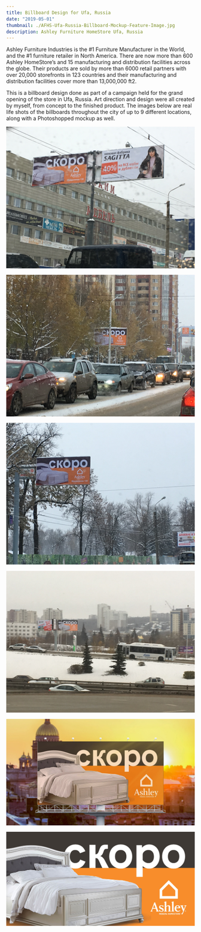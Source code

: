 ```yaml
---
title: Billboard Design for Ufa, Russia
date: "2019-05-01"
thumbnail: ./AFHS-Ufa-Russia-Billboard-Mockup-Feature-Image.jpg
description: Ashley Furniture HomeStore Ufa, Russia
---
```


Ashley Furniture Industries is the #1 Furniture Manufacturer in the World, and the #1 furniture retailer in North America. There are now more than 600 Ashley HomeStore’s and 15 manufacturing and distribution facilities across the globe. Their products are sold by more than 6000 retail partners with over 20,000 storefronts in 123 countries and their manufacturing and distribution facilities cover more than 13,000,000 ft2.

This is a billboard design done as part of a campaign held for the grand opening of the store in Ufa, Russia. Art direction and design were all created by myself, from concept to the finished product. The images below are real life shots of the billboards throughout the city of up to 9 different locations, along with a Photoshopped mockup as well.

<div class="kg-card kg-image-card kg-width-full">

![ufa-russia-billboard](./AFHS_Ufa_Coming_Soon_Billboard_Mockup1.jpg)

</div>

<div class="kg-card kg-image-card kg-width-full">

![ufa-russia-billboard](./AFHS_Ufa_Coming_Soon_Billboard_Mockup2.jpg)

</div>

<div class="kg-card kg-image-card kg-width-full">

![ufa-russia-billboard](./AFHS_Ufa_Coming_Soon_Billboard_Mockup3.jpg)

</div>

<div class="kg-card kg-image-card kg-width-full">

![ufa-russia-billboard](./AFHS_Ufa_Coming_Soon_Billboard_Mockup4.jpg)

</div>

<div class="kg-card kg-image-card kg-width-full">

![ufa-russia-billboard](./AFHS_Ufa_Russia_Billboard_Mockup.jpg)

</div>

<div class="kg-card kg-image-card kg-width-full">

![ufa-russia-billboard](./AFHS_Ufa_Russia_Billboard.jpg)

</div>
